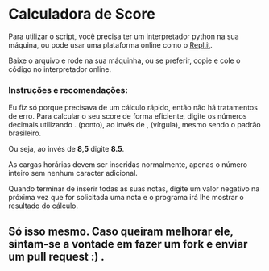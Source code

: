 # Calculadora de Score
Para utilizar o script, você precisa ter um interpretador python na sua máquina, ou pode usar uma plataforma online
como o <a href="https://repl.it/languages/python3">Repl.it</a>.

Baixe o arquivo e rode na sua máquinha, ou se preferir, copie e cole o código no interpretador online.

### Instruções e recomendações:
Eu fiz só porque precisava de um cálculo rápido, então não há tratamentos de erro.
Para calcular o seu score de forma eficiente, digite os números decimais utilizando . (ponto), ao invés de , (vírgula), mesmo sendo o padrão brasileiro.

Ou seja, ao invés de <b>8,5</b> digite <b>8.5</b>.

As cargas horárias devem ser inseridas normalmente, apenas o número inteiro sem nenhum caracter adicional.

Quando terminar de inserir todas as suas notas, digite um valor negativo na próxima vez que for solicitada uma nota e o programa irá lhe mostrar o resultado do cálculo.

## Só isso mesmo. Caso queiram melhorar ele, sintam-se a vontade em fazer um fork e enviar um pull request :) .
